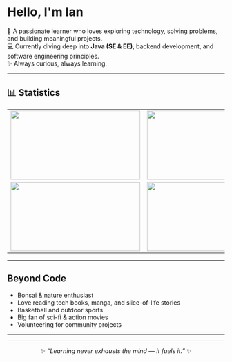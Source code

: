 # Hello, I'm Ian  

🌱 A passionate learner who loves exploring technology, solving problems, and building meaningful projects.  
💻 Currently diving deep into **Java (SE & EE)**, backend development, and software engineering principles.  
✨ Always curious, always learning.  

---

## 📊 Statistics  

<table align="center">
  <tr>
    <td>
      <img src="https://github-readme-stats.vercel.app/api?username=iankristoper&show_icons=true&theme=tokyonight" height="160" width="300"/>
    </td>
    <td>
      <img src="https://github-readme-stats.vercel.app/api/top-langs/?username=iankristoper&layout=compact&theme=tokyonight" height="160" width="300"/>
    </td>
  </tr>
  <tr>
    <td>
      <img src="https://github-readme-streak-stats.herokuapp.com/?user=iankristoper&theme=tokyonight" height="160" width="300"/>
    </td>
    <td>
      <img src="https://github-profile-trophy.vercel.app/?username=iankristoper&theme=tokyonight&no-frame=true&no-bg=true&row=2&column=3" height="160" width="300"/>
    </td>
  </tr>
</table>





---

## Beyond Code  
- Bonsai & nature enthusiast  
- Love reading tech books, manga, and slice-of-life stories  
- Basketball and outdoor sports  
- Big fan of sci-fi & action movies  
- Volunteering for community projects  

---
---

<p align="center">
  ✨ <i>“Learning never exhausts the mind — it fuels it.”</i> ✨
</p>

